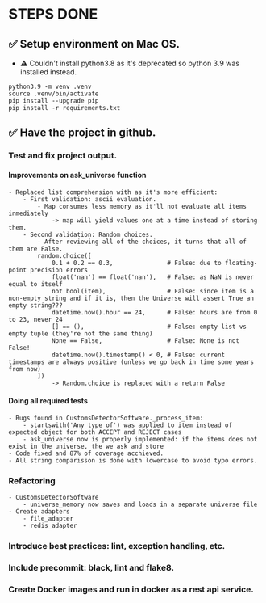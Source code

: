 # STEPS DONE
## ✅ Setup environment on Mac OS.
- ⚠️ Couldn't install python3.8 as it's deprecated so python 3.9 was installed instead.
```
python3.9 -m venv .venv
source .venv/bin/activate
pip install --upgrade pip
pip install -r requirements.txt
```

## ✅ Have the project in github.

### Test and fix project output.
#### Improvements on ask_universe function
    - Replaced list comprehension with as it's more efficient:
        - First validation: ascii evaluation.
            - Map consumes less memory as it'll not evaluate all items inmediately
                -> map will yield values one at a time instead of storing them.
        - Second validation: Random choices.
            - After reviewing all of the choices, it turns that all of them are False.
            random.choice([
                0.1 + 0.2 == 0.3,               # False: due to floating-point precision errors
                float('nan') == float('nan'),   # False: as NaN is never equal to itself
                not bool(item),                 # False: since item is a non-empty string and if it is, then the Universe will assert True an empty string???
                datetime.now().hour == 24,      # False: hours are from 0 to 23, never 24
                [] == (),                       # False: empty list vs empty tuple (they're not the same thing)
                None == False,                  # False: None is not False!
                datetime.now().timestamp() < 0, # False: current timestamps are always positive (unless we go back in time some years from now)
            ])
                -> Random.choice is replaced with a return False
#### Doing all required tests
    - Bugs found in CustomsDetectorSoftware._process_item:
        - startswith('Any type of') was applied to item instead of expected object for both ACCEPT and REJECT cases
        - ask_universe now is properly implemented: if the items does not exist in the universe, the we ask and store
    - Code fixed and 87% of coverage acchieved.
    - All string comparisson is done with lowercase to avoid typo errors.

### Refactoring
    - CustomsDetectorSoftware
        - universe_memory now saves and loads in a separate universe file
    - Create adapters
        - file_adapter
        - redis_adapter
        

### Introduce best practices: lint, exception handling, etc.
### Include precommit: black, lint and flake8.
### Create Docker images and run in docker as a rest api service.
